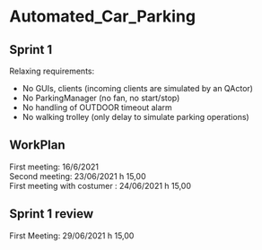 # Automated_Car_Parking
## Sprint 1
Relaxing requirements:
<ul>
  <li> No GUIs, clients (incoming clients are simulated by an QActor)
  <li> No ParkingManager (no fan, no start/stop)
  <li> No handling of OUTDOOR timeout alarm
  <li> No walking trolley (only delay to simulate parking operations)
</ul>

## WorkPlan

First meeting: 16/6/2021
<br>
Second meeting: 23/06/2021 h 15,00
<br>
First meeting with costumer : 24/06/2021 h 15,00

## Sprint 1 review
First Meeting: 29/06/2021 h 15,00

